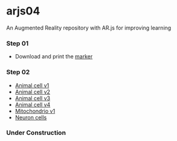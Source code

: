 # arjs04
An Augmented Reality repository with AR.js for improving learning

### Step 01
* Download and print the [marker](https://commons.wikimedia.org/wiki/File:Hiro_marker_ARjs.png)

### Step 02
* [Animal cell v1](/source/animal_cell01.html)
* [Animal cell v2](/source/animal_cell02.html)
* [Animal cell v3](/source/animal_cell03.html)
* [Animal cell v4](/source/animal_cell04.html)
* [Mitochondrio v1](/source/mitochondria.html)
* [Neuron cells](/source/neuron_cells.html)


### Under Construction
